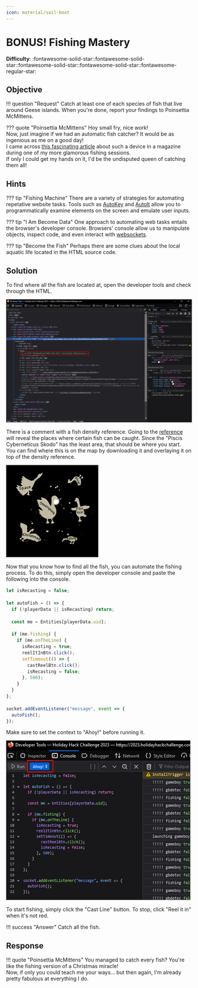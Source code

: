 ```yaml
---
icon: material/sail-boat
---
```


# BONUS! Fishing Mastery

**Difficulty**: :fontawesome-solid-star::fontawesome-solid-star::fontawesome-solid-star::fontawesome-solid-star::fontawesome-regular-star:<br/>

## Objective

!!! question "Request"
    Catch at least one of each species of fish that live around Geese islands. When you're done, report your findings to Poinsettia McMittens.

??? quote "Poinsettia McMittens"
    Hoy small fry, nice work!<br>
    Now, just imagine if we had an automatic fish catcher? It would be as ingenious as me on a good day!<br>
    I came across [this fascinating article](https://www.redhat.com/sysadmin/getting-started-socat) about such a device in a magazine during one of my more glamorous fishing sessions.<br>
    If only I could get my hands on it, I'd be the undisputed queen of catching them all!

## Hints

??? tip "Fishing Machine"
    There are a variety of strategies for automating repetative website tasks. Tools such as [AutoKey](https://github.com/autokey/autokey) and [AutoIt](https://www.autoitscript.com/site/) allow you to programmatically examine elements on the screen and emulate user inputs.

??? tip "I Am Become Data"
    One approach to automating web tasks entails the browser's developer console. Browsers' console allow us to manipulate objects, inspect code, and even interact with [websockets](https://javascript.info/websocket).

??? tip "Become the Fish"
    Perhaps there are some clues about the local aquatic life located in the HTML source code.

## Solution

To find where all the fish are located at, open the developer tools and check through the HTML.

![Fish Density Ref](../img/objectives/fishing_mastery/fish_density_ref.png)

There is a comment with a fish density reference. Going to the [reference](https://2023.holidayhackchallenge.com/sea/fishdensityref.html) will reveal the places where certain fish can be caught. Since the "Piscis Cyberneticus Skodo" has the least area, that should be where you start.<br>
You can find where this is on the map by downloading it and overlaying it on top of the density reference.

![Overlay](../img/objectives/fishing_mastery/overlay.png)

Now that you know how to find all the fish, you can automate the fishing process. To do this, simply open the developer console and paste the following into the console.

```javascript
let isRecasting = false;

let autoFish = () => {
  if (!playerData || isRecasting) return;
  
  const me = Entities[playerData.uid];

  if (me.fishing) {
    if (me.onTheLine) {
      isRecasting = true;
      reelItInBtn.click();
      setTimeout(() => {
        castReelBtn.click();
        isRecasting = false;
      }, 500);
    }
  }
};

socket.addEventListener("message", event => {
  autoFish();
});
```

Make sure to set the context to "Ahoy!" before running it.

![Auto Fish Script](../img/objectives/fishing_mastery/auto_fish_script.png)

To start fishing, simply click the "Cast Line" button. To stop, click "Reel it in" when it's not red.

!!! success "Answer"
    Catch all the fish.

## Response

!!! quote "Poinsettia McMittens"
    You managed to catch every fish? You're like the fishing version of a Christmas miracle!<br>
    Now, if only you could teach me your ways... but then again, I'm already pretty fabulous at everything I do.
